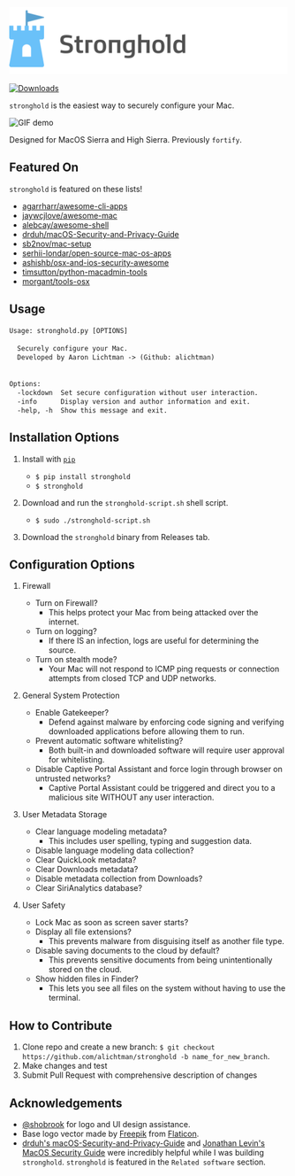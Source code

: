 ![stronghold logo](img/stronghold-logo-left.png)

[![Downloads](http://pepy.tech/badge/stronghold)](http://pepy.tech/count/stronghold)

`stronghold` is the easiest way to securely configure your Mac.

![GIF demo](img/demo.gif)

Designed for MacOS Sierra and High Sierra.
Previously `fortify`.

**Featured On**
---

`stronghold` is featured on these lists!

* [agarrharr/awesome-cli-apps](https://github.com/agarrharr/awesome-cli-apps)
* [jaywcjlove/awesome-mac](https://github.com/jaywcjlove/awesome-mac)
* [alebcay/awesome-shell](https://github.com/alebcay/awesome-shell)
* [drduh/macOS-Security-and-Privacy-Guide](https://github.com/drduh/macOS-Security-and-Privacy-Guide#related-software)
* [sb2nov/mac-setup](https://github.com/sb2nov/mac-setup)
* [serhii-londar/open-source-mac-os-apps](https://github.com/serhii-londar/open-source-mac-os-apps)
* [ashishb/osx-and-ios-security-awesome](https://github.com/ashishb/osx-and-ios-security-awesome)
* [timsutton/python-macadmin-tools](https://github.com/timsutton/python-macadmin-tools)
* [morgant/tools-osx](https://github.com/morgant/tools-osx)

**Usage**
---

```
Usage: stronghold.py [OPTIONS]

  Securely configure your Mac.
  Developed by Aaron Lichtman -> (Github: alichtman)


Options:
  -lockdown  Set secure configuration without user interaction.
  -info      Display version and author information and exit.
  -help, -h  Show this message and exit.
```

**Installation Options**
---

1. Install with [`pip`](https://pypi.org/project/stronghold/)
    + `$ pip install stronghold`
    + `$ stronghold`

2. Download and run the `stronghold-script.sh` shell script.
    + `$ sudo ./stronghold-script.sh`

3. Download the `stronghold` binary from Releases tab.


**Configuration Options**
---

1. Firewall

    + Turn on Firewall?
        - This helps protect your Mac from being attacked over the internet.
    + Turn on logging?
        - If there IS an infection, logs are useful for determining the source.
    + Turn on stealth mode?
        - Your Mac will not respond to ICMP ping requests or connection attempts from closed TCP and UDP networks.

2. General System Protection

    + Enable Gatekeeper?
    	- Defend against malware by enforcing code signing and verifying downloaded applications before allowing them to run.
    + Prevent automatic software whitelisting?
        - Both built-in and downloaded software will require user approval for whitelisting.
    + Disable Captive Portal Assistant and force login through browser on untrusted networks?
        - Captive Portal Assistant could be triggered and direct you to a malicious site WITHOUT any user interaction.

3. User Metadata Storage

    + Clear language modeling metadata?
        - This includes user spelling, typing and suggestion data.
    + Disable language modeling data collection?
    + Clear QuickLook metadata?
    + Clear Downloads metadata?
    + Disable metadata collection from Downloads?
    + Clear SiriAnalytics database?

4. User Safety

    + Lock Mac as soon as screen saver starts?
    + Display all file extensions?
    	- This prevents malware from disguising itself as another file type.
    + Disable saving documents to the cloud by default?
        - This prevents sensitive documents from being unintentionally stored on the cloud.
    + Show hidden files in Finder?
    	- This lets you see all files on the system without having to use the terminal.

**How to Contribute**
---

1. Clone repo and create a new branch: `$ git checkout https://github.com/alichtman/stronghold -b name_for_new_branch`.
2. Make changes and test
3. Submit Pull Request with comprehensive description of changes

**Acknowledgements**
---

+ [@shobrook](www.github.com/shobrook) for logo and UI design assistance.
+ Base logo vector made by [Freepik](https://www.freepik.com/) from [Flaticon](www.flaticon.com).
+ [drduh's macOS-Security-and-Privacy-Guide](https://github.com/drduh/macOS-Security-and-Privacy-Guide) and [Jonathan Levin's MacOS Security Guide](http://newosxbook.com/files/moxii3/AppendixA.pdf) were incredibly helpful while I was building `stronghold`. `stronghold` is featured in the `Related software` section.
